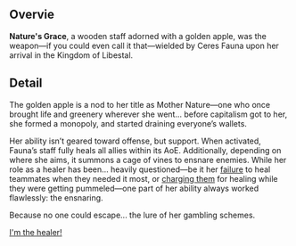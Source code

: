 <!-- title: Nature's Grace -->
<!-- quote: Heals for sales! Get your heals today! -->
<!-- chapter: 0 -->
<!-- images: (Fauna's first time wielding Nature's Grace), (Nature's Grace viewed from the inventory), (Nature's Grace's ability activated) -->
<!-- model: true -->

## Overvie

**Nature's Grace**, a wooden staff adorned with a golden apple, was the weapon—if you could even call it that—wielded by Ceres Fauna upon her arrival in the Kingdom of Libestal.

## Detail

The golden apple is a nod to her title as Mother Nature—one who once brought life and greenery wherever she went... before capitalism got to her, she formed a monopoly, and started draining everyone’s wallets.

Her ability isn’t geared toward offense, but support. When activated, Fauna’s staff fully heals all allies within its AoE. Additionally, depending on where she aims, it summons a cage of vines to ensnare enemies. While her role as a healer has been… heavily questioned—be it her [failure](https://www.youtube.com/live/VrLNA0SjYN8?si=eqNXxwok2sYV58L-&t=6903) to heal teammates when they needed it most, or [charging them](https://www.youtube.com/live/8x-MVX8h9gU?t=7796s) for healing while they were getting pummeled—one part of her ability always worked flawlessly: the ensnaring.

Because no one could escape... the lure of her gambling schemes.

[I'm the healer!](#embed:https://www.youtube.com/live/VrLNA0SjYN8?si=44SWAU576JOrr0X5&t=6724)
